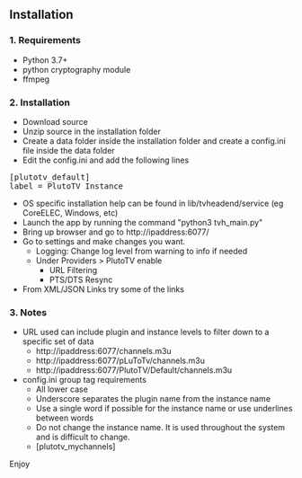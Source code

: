 
## Installation
### 1. Requirements
- Python 3.7+
- python cryptography module
- ffmpeg

### 2. Installation
- Download source
- Unzip source in the installation folder
- Create a data folder inside the installation folder and create a config.ini file inside the data folder
- Edit the config.ini and add the following lines
<pre>
[plutotv_default]
label = PlutoTV Instance
</pre>
- OS specific installation help can be found in lib/tvheadend/service (eg CoreELEC, Windows, etc)
- Launch the app by running the command "python3 tvh_main.py"
- Bring up browser and go to http://ipaddress:6077/
- Go to settings and make changes you want.
    - Logging: Change log level from warning to info if needed
    - Under Providers > PlutoTV enable
        - URL Filtering
        - PTS/DTS Resync
- From XML/JSON Links try some of the links

### 3. Notes
- URL used can include plugin and instance levels to filter down to a specific set of data
    - http://ipaddress:6077/channels.m3u
    - http://ipaddress:6077/pLuToTv/channels.m3u
    - http://ipaddress:6077/PlutoTV/Default/channels.m3u
- config.ini group tag requirements
    - All lower case
    - Underscore separates the plugin name from the instance name
    - Use a single word if possible for the instance name or use underlines between words
    - Do not change the instance name.  It is used throughout the system and is difficult to change.
    - [plutotv_mychannels]

Enjoy
